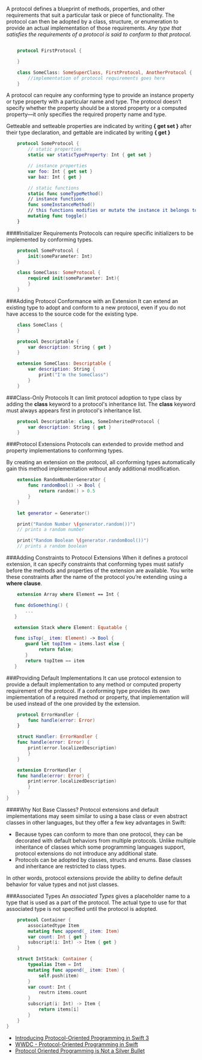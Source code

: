 A protocol defines a blueprint of methods, properties, and other requirements that suit a particular task or piece of functionality. The protocol can then be adopted by a class, structure, or enumeration to provide an actual implementation of those requirements. *Any type that satisfies the requirements of a protocol is said to conform to that protocol.*

```swift

	protocol FirstProtocol {

	}

	class SomeClass: SomeSuperClass, FirstProtocol, AnotherProtocol {
		//implementation of protocol requirements goes here
	}	
```

A protocol can require any conforming type to provide an instance property or type property with a particular name and type. The protocol doesn’t specify whether the property should be a stored property or a computed property—it only specifies the required property name and type.

Getteable and setteable properties are indicated by writing **{ get set }** after their type declaration, and gettable are indicated by writing **{ get }**

```swift
	protocol SomeProtocol {
		// static properties
		static var staticTypeProperty: Int { get set }

		// instance properties
		var foo: Int { get set }
		var baz: Int { get }

		// static functions
		static func someTypeMethod()
		// instance functions
		func someInstanceMethod()
		// this functions modifies or mutate the instance it belongs to. 
		mutating func toggle()
	}	
```

####Initializer Requirements
Protocols can require specific initializers to be implemented by conforming types. 

```swift
	protocol SomeProtocol {
		init(someParameter: Int)
	}	

	class SomeClass: SomeProtocol {
		required init(someParameter: Int){
		}
	}
```

###Adding Protocol Conformance with an Extension
It can extend an existing type to adopt and conform to a new protocol, even if you do not have access to the source code for the existing type.


```swift
	class SomeClass {
	}

	protocol Descriptable {
		var description: String { get }
	}	

	extension SomeClass: Descriptable {
		var description: String { 
			print("I'm the SomeClass")
		}
	}
```

###Class-Only Protocols
It can limit protocol adoption to type class by adding the **class** keyword to a protocol's inheritance list. The **class** keyword must always appears first in protocol's inheritance list.

```swift
	protocol Descriptable: class, SomeInheritedProtocol {
		var description: String { get }
	}
```

###Protocol Extensions
Protocols can extended to provide method and property implementations to conforming types.

By creating an extension on the protocol, all conforming types automatically gain this method implementation without andy additional modification.

```swift
	extension RandomNumberGenerator {
		func randomBool() -> Bool {
			return random() > 0.5
		}	
	}

	let generator = Generator()

	print("Random Number \(generator.random())")
	// prints a random number

	print("Random Boolean \(generator.randomBool())")
	// prints a random boolean
```

###Adding Constraints to Protocol Extensions
When it defines a protocol extension, it can specify constraints that conforming types must satisfy before the methods and properties of the extension are available. You write these constraints after the name of the protocol you’re extending using a **where clause**.

```swift
	extension Array where Element == Int {

   func doSomething() {
       ... 
   }

   extension Stack where Element: Equatable {

   func isTop(_ item: Element) -> Bool {
       guard let topItem = items.last else {
       		return false;
       }
       return topItem == item
   }
```

###Providing Default Implementations
It can use protocol extension to provide a default implementation to any method or computed property requirement of the protocol. If a conforming type
provides its own implementation of a required method or property, that implementation will be used instead of the one provided by the extension.

```swift
	protocol ErrorHandler {
    	func handle(error: Error)
	}

	struct Handler: ErrorHandler {
    func handle(error: Error) {
        print(error.localizedDescription)
    	}
	}

	extension ErrorHandler {
    func handle(error: Error) {
        print(error.localizedDescription)
    	}
	}
}
```

####Why Not Base Classes?
Protocol extensions and default implementations may seem similar to using a base class or even abstract classes in other languages, but they offer a few key advantages in Swift:
* Because types can conform to more than one protocol, they can be decorated with default behaviors from multiple protocols. Unlike multiple inheritance of classes which some programming languages support, protocol extensions do not introduce any additional state.
* Protocols can be adopted by classes, structs and enums. Base classes and inheritance are restricted to class types.

In other words, protocol extensions provide the ability to define default behavior for value types and not just classes.

###Associated Types
An *associated Types* gives a placeholder name to a type that is used as a part of the protocol. The actual type to use for that associated type is not
specified until the protocol is adopted.

```swift
	protocol Container {
		associatedtype Item
		mutating func append(_ item: Item)
		var count: Int { get }
		subscript(i: Int) -> Item { get }
	}

	struct IntStack: Container {
		typealias Item = Int
		mutating func append(_ item: Item) {
			self.push(item)
		}
		var count: Int { 
			reutrn items.count
		}
		subscript(i: Int) -> Item { 
			return items[i]
		}
	}
}
```

* [Introducing Protocol-Oriented Programming in Swift 3](https://www.raywenderlich.com/148448/introducing-protocol-oriented-programming)
* [WWDC - Protocol-Oriented Programming in Swift](https://developer.apple.com/videos/play/wwdc2015/408/)
* [Protocol Oriented Programming is Not a Silver Bullet](http://chris.eidhof.nl/post/protocol-oriented-programming/)


